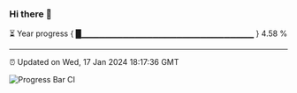 ### Hi there 👋

⏳ Year progress { █▁▁▁▁▁▁▁▁▁▁▁▁▁▁▁▁▁▁▁▁▁▁▁▁▁▁▁▁▁ } 4.58 %

---

⏰ Updated on Wed, 17 Jan 2024 18:17:36 GMT

![Progress Bar CI](https://github.com/liununu/liununu/workflows/Progress%20Bar%20CI/badge.svg)
